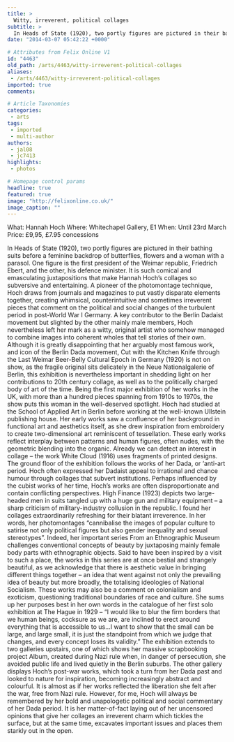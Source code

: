 ```yaml
---
title: >
  Witty, irreverent, political collages
subtitle: >
  In Heads of State (1920), two portly figures are pictured in their bathing suits before a feminine backdrop of butterflies, flowers and a woman with a parasol.
date: "2014-03-07 05:42:22 +0000"

# Attributes from Felix Online V1
id: "4463"
old_path: /arts/4463/witty-irreverent-political-collages
aliases:
 - /arts/4463/witty-irreverent-political-collages
imported: true
comments:

# Article Taxonomies
categories:
 - arts
tags:
 - imported
 - multi-author
authors:
 - jal08
 - jc7413
highlights:
 - photos

# Homepage control params
headline: true
featured: true
image: "http://felixonline.co.uk/"
image_caption: ""
---
```


What: Hannah Hoch
Where: Whitechapel Gallery, E1
When: Until 23rd March
Price: £9,95, £7.95 concessions

In Heads of State (1920), two portly figures are pictured in their bathing suits before a feminine backdrop of butterflies, flowers and a woman with a parasol. One figure is the first president of the Weimar republic, Friedrich Ebert, and the other, his defence minister.
It is such comical and emasculating juxtapositions that make Hannah Hoch’s collages so subversive and entertaining. A pioneer of the photomontage technique, Hoch draws from journals and magazines to put vastly disparate elements together, creating whimsical, counterintuitive and sometimes irreverent pieces that comment on the political and social changes of the turbulent period in post-World War I Germany. A key contributor to the Berlin Dadaist movement but slighted by the other mainly male members, Hoch nevertheless left her mark as a witty, original artist who somehow managed to combine images into coherent wholes that tell stories of their own.
Although it is greatly disappointing that her arguably most famous work, and icon of the Berlin Dada movement, Cut with the Kitchen Knife through the Last Weimar Beer-Belly Cultural Epoch in Germany (1920) is not on show, as the fragile original sits delicately in the Neue Nationalgalerie of Berlin, this exhibition is nevertheless important in shedding light on her contributions to 20th century collage, as well as to the politically charged body of art of the time. Being the first major exhibition of her works in the UK, with more than a hundred pieces spanning from 1910s to 1970s, the show puts this woman in the well-deserved spotlight.
Hoch had studied at the School of Applied Art in Berlin before working at the well-known Ullstein publishing house. Her early works saw a confluence of her background in functional art and aesthetics itself, as she drew inspiration from embroidery to create two-dimensional art reminiscent of tessellation. These early works reflect interplay between patterns and human figures, often nudes, with the geometric blending into the organic. Already we can detect an interest in collage – the work White Cloud (1916) uses fragments of printed designs.
The ground floor of the exhibition follows the works of her Dada, or ‘anti-art period. Hoch often expressed her Dadaist appeal to irrational and chance humour through collages that subvert institutions. Perhaps influenced by the cubist works of her time, Hoch’s works are often disproportionate and contain conflicting perspectives. High Finance (1923) depicts two large-headed men in suits tangled up with a huge gun and military equipment – a sharp criticism of military-industry collusion in the republic. I found her collages extraordinarily refreshing for their blatant irreverence.
In her words, her photomontages “cannibalise the images of popular culture to satirise not only political figures but also gender inequality and sexual stereotypes”. Indeed, her important series From an Ethnographic Museum challenges conventional concepts of beauty by juxtaposing mainly female body parts with ethnographic objects. Said to have been inspired by a visit to such a place, the works in this series are at once bestial and strangely beautiful, as we acknowledge that there is aesthetic value in bringing different things together – an idea that went against not only the prevailing idea of beauty but more broadly, the totalising ideologies of National Socialism. These works may also be a comment on colonialism and exoticism, questioning traditional boundaries of race and culture. She sums up her purposes best in her own words in the catalogue of her first solo exhibition at The Hague in 1929 – “I would like to blur the firm borders that we human beings, cocksure as we are, are inclined to erect around everything that is accessible to us...I want to show that the small can be large, and large small, it is just the standpoint from which we judge that changes, and every concept loses its validity.”
The exhibition extends to two galleries upstairs, one of which shows her massive scrapbooking project Album, created during Nazi rule when, in danger of persecution, she avoided public life and lived quietly in the Berlin suburbs. The other gallery displays Hoch’s post-war works, which took a turn from her Dada past and looked to nature for inspiration, becoming increasingly abstract and colourful. It is almost as if her works reflected the liberation she felt after the war, free from Nazi rule.
However, for me, Hoch will always be remembered by her bold and unapologetic political and social commentary of her Dada period. It is her matter-of-fact laying out of her uncensored opinions that give her collages an irreverent charm which tickles the surface, but at the same time, excavates important issues and places them starkly out in the open.
